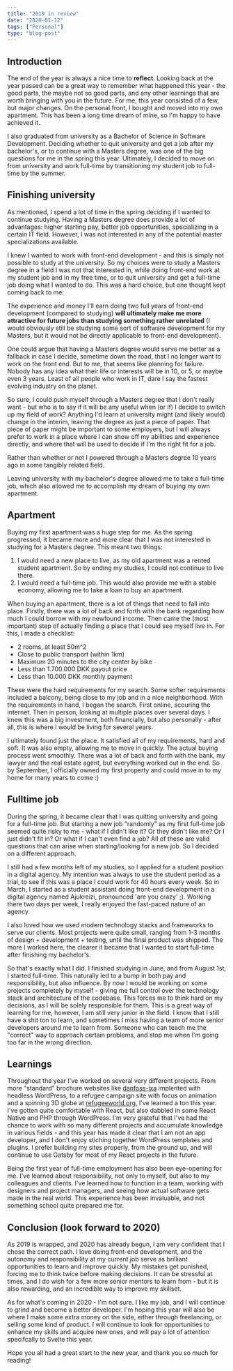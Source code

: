 ```yaml
---
title: "2019 in review"
date: "2020-01-12"
tags: ["Personal"]
type: "blog-post"
---
```


## Introduction

The end of the year is always a nice time to **reflect**. Looking back at the year passed can be a great way to remember what happened this year - the good parts, the maybe not so good parts, and any other learnings that are worth bringing with you in the future. For me, this year consisted of a few, but major changes. On the personal front, I bought and moved into my own apartment. This has been a long time dream of mine, so I'm happy to have achieved it.

I also graduated from university as a Bachelor of Science in Software Development. Deciding whether to quit university and get a job after my bachelor's, or to continue with a Masters degree, was one of the big questions for me in the spring this year. Ultimately, I decided to move on from university and work full-time by transitioning my student job to full-time by the summer.

## Finishing university

As mentioned, I spend a lot of time in the spring deciding if I wanted to continue studying. Having a Masters degree does provide a lot of advantages: higher starting pay, better job opportunities, specializing in a certain IT field. However, I was not interested in any of the potential master specializations available.

I knew I wanted to work with front-end development - and this is simply not possible to study at the university. So my choices were to study a Masters degree in a field I was not that interested in, while doing front-end work at my student job and in my free time, or to quit university and get a full-time job doing what I wanted to do. This was a hard choice, but one thought kept coming back to me:

The experience and money I'll earn doing two full years of front-end development (compared to studying) **will ultimately make me more attractive for future jobs than studying something rather unrelated** (I would obviously still be studying some sort of software development for my Masters, but it would not be directly applicable to front-end development).

One could argue that having a Masters degree would serve me better as a fallback in case I decide, sometime down the road, that I no longer want to work on the front end. But to me, that seems like planning for failure. Nobody has any idea what their life or interests will be in 10, or 5, or maybe even 3 years. Least of all people who work in IT, dare I say the fastest evolving industry on the planet.

So sure, I could push myself through a Masters degree that I don't really want - but who is to say if it will be any useful when (or if) I decide to switch up my field of work? Anything I'd learn at university might (and likely would) change in the interim, leaving the degree as just a piece of paper. That piece of paper might be important to some employers, but I will always prefer to work in a place where I can show off my abilities and experience directly, and where that will be used to decide if I'm the right fit for a job.

Rather than whether or not I powered through a Masters degree 10 years ago in some tangibly related field.

Leaving university with my bachelor's degree allowed me to take a full-time job, which also allowed me to accomplish my dream of buying my own apartment.

## Apartment

Buying my first apartment was a huge step for me. As the spring progressed, it became more and more clear that I was not interested in studying for a Masters degree. This meant two things:

1. I would need a new place to live, as my old apartment was a rented student apartment. So by ending my studies, I could not continue to live there.
2. I would need a full-time job. This would also provide me with a stable economy, allowing me to take a loan to buy an apartment.

When buying an apartment, there is a lot of things that need to fall into place. Firstly, there was a lot of back and forth with the bank regarding how much I could borrow with my newfound income. Then came the (most important) step of actually finding a place that I could see myself live in. For this, I made a checklist:

- 2 rooms, at least 50m^2
- Close to public transport (within 1km)
- Maximum 20 minutes to the city center by bike
- Less than 1.700.000 DKK payout price
- Less than 10.000 DKK monthly payment

These were the hard requirements for my search. Some softer requirements included a balcony, being close to my job and in a nice neighborhood.
With the requirements in hand, I began the search. First online, scouring the internet. Then in person, looking at multiple places over several days. I knew this was a big investment, both financially, but also personally - after all, this is where I would be living for several years.

I ultimately found just the place. It satisfied all of my requirements, hard and soft. It was also empty, allowing me to move in quickly. The actual buying process went smoothly. There was a lot of back and forth with the bank, my lawyer and the real estate agent, but everything worked out in the end. So by September, I officially owned my first property and could move in to my home for many years to come :)

## Fulltime job

During the spring, it became clear that I was quitting university and going for a full-time job. But starting a new job "randomly" as my first full-time job seemed quite risky to me - what if I didn't like it? Or they didn't like me? Or I just didn't fit in? Or what if I can't even find a job? All of these are valid questions that can arise when starting/looking for a new job. So I decided on a different approach.

I still had a few months left of my studies, so I applied for a student position in a digital agency. My intention was always to use the student period as a trial, to see if this was a place I could work for 40 hours every week. So in March, I started as a student assistant doing front-end development in a digital agency named Ajukreizi, pronounced 'are you crazy' ;). Working there two days per week, I really enjoyed the fast-paced nature of an agency.

I also loved how we used modern technology stacks and frameworks to serve our clients. Most projects were quite small, ranging from 1-3 months of design + development + testing, until the final product was shipped. The more I worked here, the clearer it became that I wanted to start full-time after finishing my bachelor's.

So that's exactly what I did. I finished studying in June, and from August 1st, I started full-time. This naturally led to a bump in both pay and responsibility, but also influence. By now I would be working on some projects completely by myself - giving me full control over the technology stack and architecture of the codebase. This forces me to think hard on my decisions, as I will be solely responsible for them. This is a great way of learning for me, however, I am still very junior in the field. I know that I still have a shit ton to learn, and sometimes I miss having a team of more senior developers around me to learn from. Someone who can teach me the "correct" way to approach certain problems, and stop me when I'm going too far in the wrong direction.

## Learnings

Throughout the year I've worked on several very different projects. From more "standard" brochure websites like [danfoss-ixa](https://danfoss-ixa.com) implented with headless WordPress, to a refugee campaign site with focus on animation and a spinning 3D globe at [refugeeworld.org](https://refugeeworld.org), I've learned a ton this year. I've gotten quite comfortable with React, but also dabbled in some React Native and PHP through WordPress. I'm very grateful that I've had the chance to work with so many different projects and accumulate knowledge in various fields - and this year has made it clear that I am not an app developer, and I don't enjoy stiching together WordPress templates and plugins. I prefer building my sites properly, from the ground up, and will continue to use Gatsby for most of my React projects in the future.

Being the first year of full-time employment has also been eye-opening for me. I've learned about responsibility, not only to myself, but also to my colleagues and clients. I've learned how to function in a team, working with designers and project managers, and seeing how actual software gets made in the real world. This experience has been invaluable, and not something school quite prepared me for.

## Conclusion (look forward to 2020)

As 2019 is wrapped, and 2020 has already begun, I am very confident that I chose the correct path. I love doing front-end development, and the autonomy and responsibility at my current job serve as brilliant opportunities to learn and improve quickly. My mistakes get punished, forcing me to think twice before making decisions. It can be stressful at times, and I do wish for a few more senior mentors to learn from - but it is also rewarding, and an incredible way to improve my skillset.

As for what's coming in 2020 - I'm not sure. I like my job, and I will continue to grind and become a better developer. I'm hoping this year will also be where I make some extra money on the side, either through freelancing, or selling some kind of product. I will continue to look for opportunities to enhance my skills and acquire new ones, and will pay a lot of attention specifcally to Svelte this year.

Hope you all had a great start to the new year, and thank you so much for reading!
